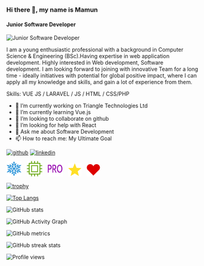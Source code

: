 ### Hi there 👋, my name is Mamun
#### Junior  Software Developer
![Junior  Software Developer](https://arturssmirnovs.github.io/github-profile-readme-generator/images/banner.png)

I am a young enthusiastic professional with a background in Computer Science & Engineering (BSc).Having expertise
in web application development. Highly interested in Web development, Software development. I am looking forward to
joining with innovative Team for a long time - ideally initiatives with potential for global positive impact, where I can apply
all my knowledge and skills, and gain a lot of experience from them.

Skills: VUE JS / LARAVEL / JS / HTML / CSS/PHP

- 🔭 I’m currently working on Triangle Technologies Ltd 
- 🌱 I’m currently learning Vue.js 
- 👯 I’m looking to collaborate on github 
- 🤔 I’m looking for help with React 
- 💬 Ask me about Software Development 
- 📫 How to reach me: My Ultimate Goal 


[<img src='https://cdn.jsdelivr.net/npm/simple-icons@3.0.1/icons/github.svg' alt='github' height='40'>](https://github.com/https://github.com/wwwmamun1510)  [<img src='https://cdn.jsdelivr.net/npm/simple-icons@3.0.1/icons/linkedin.svg' alt='linkedin' height='40'>](https://www.linkedin.com/in/http://www.linkedin.com/in/md-mamun/)  

<a href='https://archiveprogram.github.com/'><img src='https://raw.githubusercontent.com/acervenky/animated-github-badges/master/assets/acbadge.gif' width='40' height='40'></a> <a href='https://docs.github.com/en/developers'><img src='https://raw.githubusercontent.com/acervenky/animated-github-badges/master/assets/devbadge.gif' width='40' height='40'></a> <a href='https://github.com/pricing'><img src='https://raw.githubusercontent.com/acervenky/animated-github-badges/master/assets/pro.gif' width='40' height='40'></a> <a href='https://stars.github.com/'><img src='https://raw.githubusercontent.com/acervenky/animated-github-badges/master/assets/starbadge.gif' width='35' height='35'></a> <a href='https://docs.github.com/en/github/supporting-the-open-source-community-with-github-sponsors'><img src='https://raw.githubusercontent.com/acervenky/animated-github-badges/master/assets/sponsorbadge.gif' width='35' height='35'></a> 

[![trophy](https://github-profile-trophy.vercel.app/?username=https://github.com/wwwmamun1510)](https://github.com/ryo-ma/github-profile-trophy)

[![Top Langs](https://github-readme-stats.vercel.app/api/top-langs/?username=https://github.com/wwwmamun1510)](https://github.com/anuraghazra/github-readme-stats)

![GitHub stats](https://github-readme-stats.vercel.app/api?username=https://github.com/wwwmamun1510&show_icons=true&count_private=true)  

![GitHub Activity Graph](https://activity-graph.herokuapp.com/graph?username=https://github.com/wwwmamun1510)  

![GitHub metrics](https://metrics.lecoq.io/https://github.com/wwwmamun1510)  

![GitHub streak stats](https://streak-stats.demolab.com/?user=https://github.com/wwwmamun1510)  

![Profile views](https://gpvc.arturio.dev/https://github.com/wwwmamun1510)  
